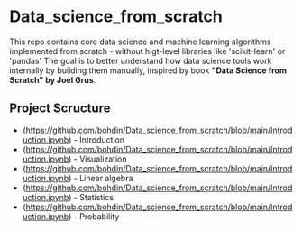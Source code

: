 # Data_science_from_scratch
This repo contains core data science and machine learning algorithms implemented from scratch - without higt-level libraries like 'scikit-learn' or 'pandas'
The goal is to better understand how data science tools work internally by building them manually, inspired by book **"Data Science from Scratch" by Joel Grus**.

## Project Scructure

- (https://github.com/bohdin/Data_science_from_scratch/blob/main/Introduction.ipynb) - Introduction
- (https://github.com/bohdin/Data_science_from_scratch/blob/main/Introduction.ipynb) - Visualization
- (https://github.com/bohdin/Data_science_from_scratch/blob/main/Introduction.ipynb) - Linear algebra
- (https://github.com/bohdin/Data_science_from_scratch/blob/main/Introduction.ipynb) - Statistics
- (https://github.com/bohdin/Data_science_from_scratch/blob/main/Introduction.ipynb) - Probability
